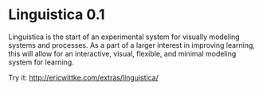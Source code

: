 Linguistica 0.1
===============

Linguistica is the start of an experimental system for visually modeling systems and processes. As a part of a larger interest in improving learning, this will allow for an interactive, visual, flexible, and minimal modeling system for learning.

Try it: http://ericwittke.com/extras/linguistica/

